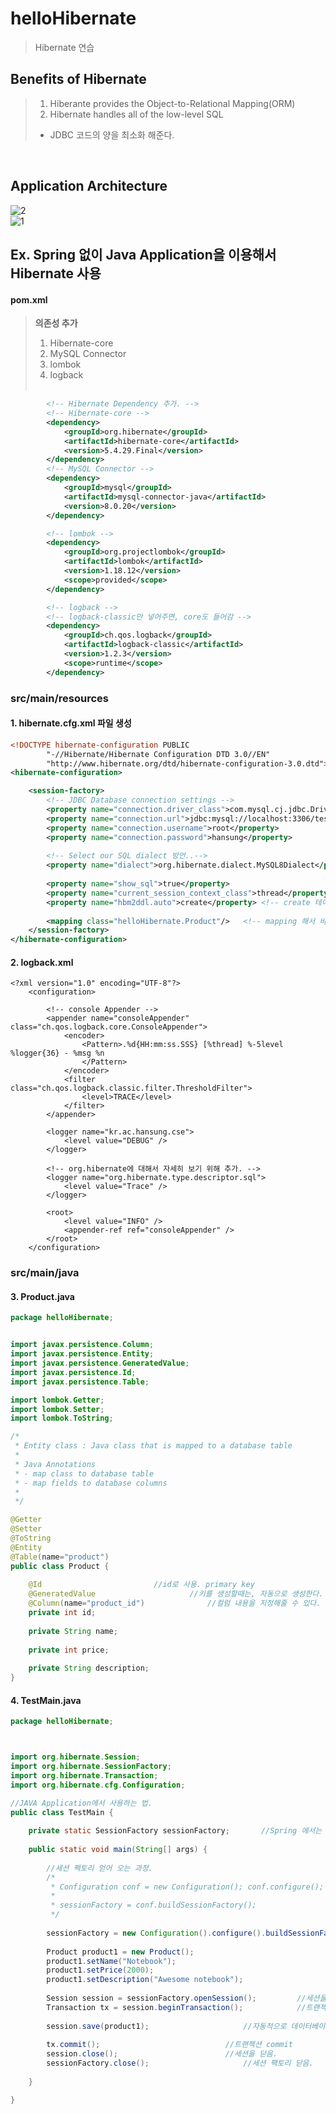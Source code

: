 # helloHibernate
> Hibernate 연습

## Benefits of Hibernate
> 1) Hiberante provides the Object-to-Relational Mapping(ORM)
> 2) Hibernate handles all of the low-level SQL
> - JDBC 코드의 양을 최소화 해준다. 
<br>

## Application Architecture

![2](https://user-images.githubusercontent.com/55049159/111074777-068caa00-8528-11eb-8b47-e13b846b0ed2.png)<br>
![1](https://user-images.githubusercontent.com/55049159/111074758-ef4dbc80-8527-11eb-8d0a-220adfd652b7.png)<br>

## Ex. Spring 없이 Java Application을 이용해서 Hibernate 사용 

#### pom.xml
> <b>의존성 추가</b>
> 1) Hibernate-core <br>
> 2) MySQL Connector<br>
> 3) lombok<br>
> 4) logback<br><br>

~~~xml
		<!-- Hibernate Dependency 추가. -->
		<!-- Hibernate-core -->
		<dependency>
			<groupId>org.hibernate</groupId>
			<artifactId>hibernate-core</artifactId>
			<version>5.4.29.Final</version>
		</dependency>
		<!-- MySQL Connector -->
		<dependency>
			<groupId>mysql</groupId>
			<artifactId>mysql-connector-java</artifactId>
			<version>8.0.20</version>
		</dependency>

		<!-- lombok -->
		<dependency>
			<groupId>org.projectlombok</groupId>
			<artifactId>lombok</artifactId>
			<version>1.18.12</version>
			<scope>provided</scope>
		</dependency>

		<!-- logback -->
		<!-- logback-classic만 넣어주면, core도 들어감 -->
		<dependency>
			<groupId>ch.qos.logback</groupId>
			<artifactId>logback-classic</artifactId>
			<version>1.2.3</version>
			<scope>runtime</scope>
		</dependency>
~~~

### src/main/resources
#### 1. hibernate.cfg.xml 파일 생성

~~~xml
<!DOCTYPE hibernate-configuration PUBLIC
        "-//Hibernate/Hibernate Configuration DTD 3.0//EN"
        "http://www.hibernate.org/dtd/hibernate-configuration-3.0.dtd">
<hibernate-configuration>

	<session-factory>
		<!-- JDBC Database connection settings -->
		<property name="connection.driver_class">com.mysql.cj.jdbc.Driver</property>
		<property name="connection.url">jdbc:mysql://localhost:3306/testdb?useSSL=false&amp;characterEncoding=UTF-8&amp;serverTimezone=Asia/Seoul</property>
		<property name="connection.username">root</property>
		<property name="connection.password">hansung</property>
		
		<!-- Select our SQL dialect 방언..-->
		<property name="dialect">org.hibernate.dialect.MySQL8Dialect</property>
		
		<property name="show_sql">true</property>
		<property name="current_session_context_class">thread</property>
		<property name="hbm2ddl.auto">create</property>	<!-- create 테이블을 자동으로 생성해 준다.  drop : 종료되면 삭제  -->
		
		<mapping class="helloHibernate.Product"/>	<!-- mapping 해서 바로 만들어 준다.  -->
	</session-factory>
</hibernate-configuration>
~~~

#### 2. logback.xml
~~~
<?xml version="1.0" encoding="UTF-8"?>
    <configuration>
    
    	<!-- console Appender -->
    	<appender name="consoleAppender" class="ch.qos.logback.core.ConsoleAppender">
    		<encoder>
    			<Pattern>.%d{HH:mm:ss.SSS} [%thread] %-5level %logger{36} - %msg %n
    			</Pattern>
    		</encoder>
    		<filter class="ch.qos.logback.classic.filter.ThresholdFilter">
    			<level>TRACE</level>
    		</filter>
    	</appender>
    
    	<logger name="kr.ac.hansung.cse">
    	    <level value="DEBUG" />
    	</logger>
    	
    	<!-- org.hibernate에 대해서 자세히 보기 위해 추가. -->
    	<logger name="org.hibernate.type.descriptor.sql">
    	    <level value="Trace" />
    	</logger>
    	
    	<root>
    		<level value="INFO" />
    		<appender-ref ref="consoleAppender" />
    	</root>
    </configuration>
~~~

###  src/main/java
####  3. Product.java

~~~java
package helloHibernate;


import javax.persistence.Column;
import javax.persistence.Entity;
import javax.persistence.GeneratedValue;
import javax.persistence.Id;
import javax.persistence.Table;

import lombok.Getter;
import lombok.Setter;
import lombok.ToString;

/*
 * Entity class : Java class that is mapped to a database table
 * 
 * Java Annotations 
 * - map class to database table
 * - map fields to database columns
 * 
 */

@Getter
@Setter
@ToString
@Entity
@Table(name="product")
public class Product {
	
	@Id							//id로 사용. primary key
	@GeneratedValue						//키를 생성할때는, 자동으로 생성한다. 
	@Column(name="product_id")				//컬럼 내용을 지정해줄 수 있다.  - 만약에 name을 지정하지 않는다면, field이름과 같아 진다. 
	private int id;
	
	private String name;
	
	private int price;
	
	private String description;
}

~~~

#### 4. TestMain.java

~~~java
package helloHibernate;



import org.hibernate.Session;
import org.hibernate.SessionFactory;
import org.hibernate.Transaction;
import org.hibernate.cfg.Configuration;

//JAVA Application에서 사용하는 법. 
public class TestMain {
	
	private static SessionFactory sessionFactory;		//Spring 에서는 DI 
	
	public static void main(String[] args) {
		
		//세션 펙토리 얻어 오는 과정. 
		/*
		 * Configuration conf = new Configuration(); conf.configure();
		 * 
		 * sessionFactory = conf.buildSessionFactory();					//설정파일 명시 = Default 이름 : hibernate.cfg.xml
		 */
		
		sessionFactory = new Configuration().configure().buildSessionFactory();		//chained method 
		
		Product product1 = new Product();
		product1.setName("Notebook");
		product1.setPrice(2000);
		product1.setDescription("Awesome notebook");
		
		Session session = sessionFactory.openSession(); 		//세션을 만든다.
		Transaction tx = session.beginTransaction(); 			//트랜젝션 시작
		
		session.save(product1); 					//자동적으로 데이터베이스에 저장됨.
		
		tx.commit(); 							//트랜젝션 commit
		session.close();						//세션을 닫음.
		sessionFactory.close();						//세션 팩토리 닫음. 
		
	}

}
~~~
